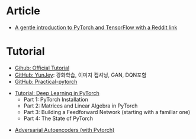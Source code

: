# Article
- [A gentle introduction to PyTorch and TensorFlow with a Reddit link](https://theinformationageblog.wordpress.com/2017/03/06/a-gentle-introduction-to-pytorch-and-tensorflow-with-a-reddit-link/)


# Tutorial
- [Gihub: Official Tutorial](https://github.com/pytorch/tutorials)
- [GitHub: YunJey](https://github.com/yunjey/pytorch-tutorial): 강화학습, 이미지 캡셔닝, GAN, DQN포함
- [GitHub: Practical-pytorch](https://github.com/spro/practical-pytorch)
* [Tutorial: Deep Learning in PyTorch](http://iamtrask.github.io/2017/01/15/pytorch-tutorial/)
  - Part 1: PyTorch Installation
  - Part 2: Matrices and Linear Algebra in PyTorch
  - Part 3: Building a Feedforward Network (starting with a familiar one)
  - Part 4: The State of PyTorch

- [Adversarial Autoencoders (with Pytorch)](https://blog.paperspace.com/adversarial-autoencoders-with-pytorch/)
